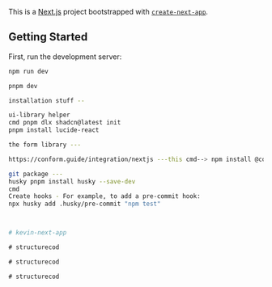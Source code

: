 This is a [Next.js](https://nextjs.org) project bootstrapped with [`create-next-app`](https://nextjs.org/docs/app/api-reference/cli/create-next-app).

## Getting Started

First, run the development server:

```bash
npm run dev

pnpm dev

installation stuff --

ui-library helper
cmd pnpm dlx shadcn@latest init
pnpm install lucide-react

the form library ---

https://conform.guide/integration/nextjs ---this cmd--> npm install @conform-to/react @conform-to/zod zod

git package ---
husky pnpm install husky --save-dev
cmd 
Create hooks - For example, to add a pre-commit hook:
npx husky add .husky/pre-commit "npm test"



#   k e v i n - n e x t - a p p  
 #   s t r u c t u r e c o d  
 #   s t r u c t u r e c o d  
 #   s t r u c t u r e c o d  
 